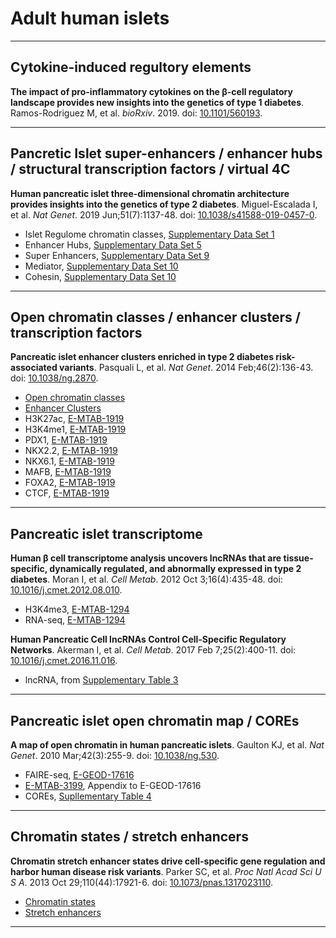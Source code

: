 Adult human islets
==============================

***

## Cytokine-induced regultory elements
__The impact of pro-inflammatory cytokines on the β-cell regulatory landscape provides new insights into the genetics of type 1 diabetes__. Ramos-Rodriguez M, et al. _bioRxiv_. 2019. doi: [10.1101/560193](http://www.doi.org/10.1101/560193).

***

## Pancretic Islet super-enhancers / enhancer hubs / structural transcription factors / virtual 4C
__Human pancreatic islet three-dimensional chromatin architecture provides insights into the genetics of type 2 diabetes__. Miguel-Escalada I, et al. _Nat Genet_. 2019 Jun;51(7):1137-48. doi: [10.1038/s41588-019-0457-0](http://www.doi.org/10.1038/s41588-019-0457-0).

- Islet Regulome chromatin classes, [Supplementary Data Set 1](https://static-content.springer.com/esm/art%3A10.1038%2Fs41588-019-0457-0/MediaObjects/41588_2019_457_MOESM4_ESM.zip)
- Enhancer Hubs, [Supplementary Data Set 5](https://static-content.springer.com/esm/art%3A10.1038%2Fs41588-019-0457-0/MediaObjects/41588_2019_457_MOESM4_ESM.zip)
- Super Enhancers, [Supplementary Data Set 9](https://static-content.springer.com/esm/art%3A10.1038%2Fs41588-019-0457-0/MediaObjects/41588_2019_457_MOESM4_ESM.zip)
- Mediator, [Supplementary Data Set 10](https://static-content.springer.com/esm/art%3A10.1038%2Fs41588-019-0457-0/MediaObjects/41588_2019_457_MOESM4_ESM.zip)
- Cohesin, [Supplementary Data Set 10](https://static-content.springer.com/esm/art%3A10.1038%2Fs41588-019-0457-0/MediaObjects/41588_2019_457_MOESM4_ESM.zip)

***

## Open chromatin classes / enhancer clusters / transcription factors
__Pancreatic islet enhancer clusters enriched in type 2 diabetes risk-associated variants__. Pasquali L, et al. _Nat Genet_. 2014 Feb;46(2):136-43. doi: [10.1038/ng.2870](http://www.doi.org/10.1038/ng.2870).

- [Open chromatin classes](https://images.nature.com/original/nature-assets/ng/journal/v46/n2/source_data/ng.2870-f2.xlsx)
- [Enhancer Clusters](https://images.nature.com/original/nature-assets/ng/journal/v46/n2/source_data/ng.2870-sf6.xlsx)
- H3K27ac, [E-MTAB-1919](http://www.ebi.ac.uk/arrayexpress/experiments/E-MTAB-1919/samples/?s_page=1&s_pagesize=50)
- H3K4me1, [E-MTAB-1919](http://www.ebi.ac.uk/arrayexpress/experiments/E-MTAB-1919/samples/?s_page=1&s_pagesize=50)
- PDX1, [E-MTAB-1919](http://www.ebi.ac.uk/arrayexpress/experiments/E-MTAB-1919/samples/?s_page=1&s_pagesize=50)
- NKX2.2, [E-MTAB-1919](http://www.ebi.ac.uk/arrayexpress/experiments/E-MTAB-1919/samples/?s_page=1&s_pagesize=50)
- NKX6.1, [E-MTAB-1919](http://www.ebi.ac.uk/arrayexpress/experiments/E-MTAB-1919/samples/?s_page=1&s_pagesize=50)
- MAFB, [E-MTAB-1919](http://www.ebi.ac.uk/arrayexpress/experiments/E-MTAB-1919/samples/?s_page=1&s_pagesize=50)
- FOXA2, [E-MTAB-1919](http://www.ebi.ac.uk/arrayexpress/experiments/E-MTAB-1919/samples/?s_page=1&s_pagesize=50)
- CTCF, [E-MTAB-1919](http://www.ebi.ac.uk/arrayexpress/experiments/E-MTAB-1919/samples/?s_page=1&s_pagesize=50)

***

## Pancreatic islet transcriptome

__Human β cell transcriptome analysis uncovers lncRNAs that are tissue-specific, dynamically regulated, and abnormally expressed in type 2 diabetes__. Moran I, et al. _Cell Metab_. 2012 Oct 3;16(4):435-48. doi: [10.1016/j.cmet.2012.08.010](http://www.doi.org/10.1016/j.cmet.2012.08.010).

- H3K4me3, [E-MTAB-1294](http://www.ebi.ac.uk/arrayexpress/experiments/E-MTAB-1294/)
- RNA-seq, [E-MTAB-1294](http://www.ebi.ac.uk/arrayexpress/experiments/E-MTAB-1294/)

__Human Pancreatic Cell lncRNAs Control Cell-Specific Regulatory Networks__. Akerman I, et al. _Cell Metab_. 2017 Feb 7;25(2):400-11. doi: [10.1016/j.cmet.2016.11.016](http://www.doi.org/10.1016/j.cmet.2016.11.016).

- lncRNA, from [Supplementary Table 3](http://www.cell.com/cms/attachment/2077961182/2070910817/mmc4.xlsx)

***

## Pancreatic islet open chromatin map / COREs

__A map of open chromatin in human pancreatic islets__. Gaulton KJ, et al. _Nat Genet_. 2010 Mar;42(3):255-9. doi: [10.1038/ng.530](http://www.doi.org/10.1038/ng.530).

- FAIRE-seq, [E-GEOD-17616](http://www.ebi.ac.uk/arrayexpress/experiments/E-GEOD-17616/)
- [E-MTAB-3199](http://www.ebi.ac.uk/arrayexpress/experiments/E-MTAB-3199/), Appendix to E-GEOD-17616
- COREs, [Supllementary Table 4](https://www.ncbi.nlm.nih.gov/pmc/articles/PMC2828505/bin/NIHMS170210-supplement-4.xls)

***

## Chromatin states / stretch enhancers
__Chromatin stretch enhancer states drive cell-specific gene regulation and harbor human disease risk variants__. Parker SC, et al. _Proc Natl Acad Sci U S A_. 2013 Oct 29;110(44):17921-6. doi: [10.1073/pnas.1317023110](http://www.doi.org/10.1073/pnas.1317023110).

- [Chromatin states](http://www.ncbi.nlm.nih.gov/geo/query/acc.cgi?acc=GSE51311)
- [Stretch enhancers](http://research.nhgri.nih.gov/manuscripts/Collins/islet_chromatin/hg19/ChromHMM/stretch-enhancers.tar)

***


